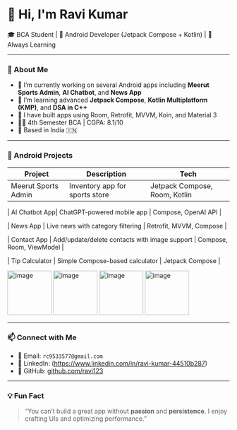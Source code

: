 # 👋 Hi, I'm Ravi Kumar  
🎓 BCA Student | 📱 Android Developer (Jetpack Compose + Kotlin) | 🧠 Always Learning  

---

### 🌟 About Me

- 🔭 I’m currently working on several Android apps including **Meerut Sports Admin**, **AI Chatbot**, and **News App**
- 🌱 I’m learning advanced **Jetpack Compose**, **Kotlin Multiplatform (KMP)**, and **DSA in C++**
- 💼 I have built apps using Room, Retrofit, MVVM, Koin, and Material 3
- 👨‍🎓 4th Semester BCA | CGPA: 8.1/10
- 📍 Based in India 🇮🇳

---
### 📱 Android Projects

| Project | Description | Tech |
|--------|-------------|------|
| Meerut Sports Admin | Inventory app for sports store | Jetpack Compose, Room, Kotlin |

| AI Chatbot App| ChatGPT-powered mobile app | Compose, OpenAI API |

| News App | Live news with category filtering | Retrofit, MVVM, Compose |

| Contact App | Add/update/delete contacts with image support | Compose, Room, ViewModel |

| Tip Calculator | Simple Compose-based calculator | Jetpack Compose |

<img width="100" height="100" alt="image" src="https://github.com/user-attachments/assets/126c4ecc-e8a8-4294-bc7f-8c88fbaa7c3d" />
<img width="100" height="100" alt="image" src="https://github.com/user-attachments/assets/0cf66355-5f1e-4adc-8e5c-b1bc639a082c" />
<img width="100" height="100" alt="image" src="https://github.com/user-attachments/assets/9939a00a-2401-4894-b375-8521b6728763" />
<img width="100" height="100" alt="image" src="https://github.com/user-attachments/assets/5d288ebc-1f7e-41d2-ac0a-4059648ddd78" />







---

### 📫 Connect with Me

- 📧 Email: `rc9533577@gmail.com`
- 💬 LinkedIn: (https://www.linkedin.com/in/ravi-kumar-44510b287)
- 🐙 GitHub: [github.com/ravi123]()

---

### 💡 Fun Fact

> “You can’t build a great app without **passion** and **persistence**. I enjoy crafting UIs and optimizing performance.”


